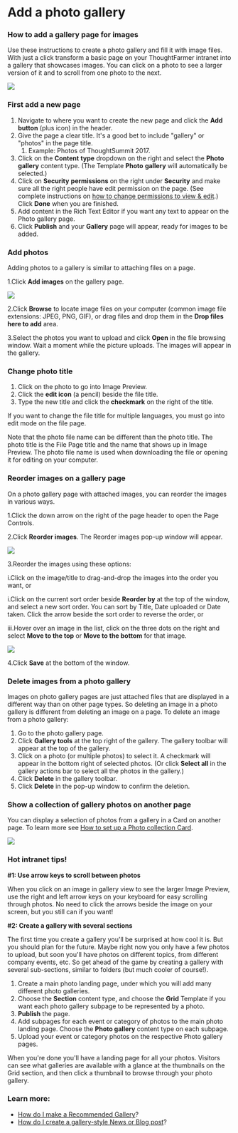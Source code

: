 # Add a photo gallery

### How to add a gallery page for images

Use these instructions to create a photo gallery and fill it with image files. With just a click transform a basic page on your ThoughtFarmer intranet into a gallery that showcases images. You can click on a photo to see a larger version of it and to scroll from one photo to the next.

![](../../../.gitbook/assets/1%20%2879%29.jpg)



### First add a new page

1. Navigate to where you want to create the new page and click the **Add button** \(plus icon\) in the header.
2. Give the page a clear title. It's a good bet to include "gallery" or "photos" in the page title.
   1. Example: Photos of ThoughtSummit 2017.
3. Click on the **Content** **type** dropdown on the right and select the **Photo** **gallery** content type. \(The Template **Photo** **gallery** will automatically be selected.\)
4. Click on **Security** **permissions** on the right under **Security** and make sure all the right people have edit permission on the page. \(See complete instructions on [how to change permissions to view & edit](https://community.thoughtfarmer.com/content/105795).\) Click **Done** when you are finished.
5. Add content in the Rich Text Editor if you want any text to appear on the Photo gallery page.
6. Click **Publish** and your **Gallery** page will appear, ready for images to be added.

### Add photos

Adding photos to a gallery is similar to attaching files on a page.

1.Click **Add images** on the gallery page.

![](../../../.gitbook/assets/2%20%2857%29.png)



2.Click **Browse** to locate image files on your computer \(common image file extensions: JPEG, PNG, GIF\), or drag files and drop them in the **Drop files here to add** area.

3.Select the photos you want to upload and click **Open** in the file browsing window. Wait a moment while the picture uploads. The images will appear in the gallery.

### Change photo title

1. Click on the photo to go into Image Preview.
2. Click the **edit icon** \(a pencil\) beside the file title.
3. Type the new title and click the **checkmark** on the right of the title.

If you want to change the file title for multiple languages, you must go into edit mode on the file page.  
  
Note that the photo file name can be different than the photo title. The photo title is the File Page title and the name that shows up in Image Preview. The photo file name is used when downloading the file or opening it for editing on your computer.

### Reorder images on a gallery page

On a photo gallery page with attached images, you can reorder the images in various ways.

1.Click the down arrow on the right of the page header to open the Page Controls.

2.Click **Reorder images**. The Reorder images pop-up window will appear.  


![](../../../.gitbook/assets/3%20%2848%29.jpg)



3.Reorder the images using these options:

i.Click on the image/title to drag-and-drop the images into the order you want, or

i.Click on the current sort order beside **Reorder by** at the top of the window, and select a new sort order. You can sort by Title, Date uploaded or Date taken. Click the arrow beside the sort order to reverse the order, or

iii.Hover over an image in the list, click on the three dots on the right and select **Move to the top** or **Move to the bottom** for that image.

![](../../../.gitbook/assets/4%20%287%29.png)



4.Click **Save** at the bottom of the window.

### Delete images from a photo gallery

Images on photo gallery pages are just attached files that are displayed in a different way than on other page types. So deleting an image in a photo gallery is different from deleting an image on a page. To delete an image from a photo gallery:

1. Go to the photo gallery page.
2. Click **Gallery tools** at the top right of the gallery. The gallery toolbar will appear at the top of the gallery.
3. Click on a photo \(or multiple photos\) to select it. A checkmark will appear in the bottom right of selected photos. \(Or click **Select all** in the gallery actions bar to select all the photos in the gallery.\)
4. Click **Delete** in the gallery toolbar.
5. Click **Delete** in the pop-up window to confirm the deletion.

### Show a collection of gallery photos on another page

You can display a selection of photos from a gallery in a Card on another page. To learn more see [How to set up a Photo collection Card](../set-up-cards/photo-collection-card.md).

![](../../../.gitbook/assets/5%20%2810%29.jpg)



### Hot intranet tips!

**\#1: Use arrow keys to scroll between photos**

When you click on an image in gallery view to see the larger Image Preview, use the right and left arrow keys on your keyboard for easy scrolling through photos. No need to click the arrows beside the image on your screen, but you still can if you want!

**\#2: Create a gallery with several sections**

The first time you create a gallery you'll be surprised at how cool it is. But you should plan for the future. Maybe right now you only have a few photos to upload, but soon you'll have photos on different topics, from different company events, etc. So get ahead of the game by creating a gallery with several sub-sections, similar to folders \(but much cooler of course!\).

1. Create a main photo landing page, under which you will add many different photo galleries.
2. Choose the **Section** content type, and choose the **Grid** Template if you want each photo gallery subpage to be represented by a photo.
3. **Publish** the page.
4. Add subpages for each event or category of photos to the main photo landing page. Choose the **Photo gallery** content type on each subpage.
5. Upload your event or category photos on the respective Photo gallery pages.

When you're done you'll have a landing page for all your photos. Visitors can see what galleries are available with a glance at the thumbnails on the Grid section, and then click a thumbnail to browse through your photo gallery.

### Learn more:

* [How do I make a Recommended Gallery](make-a-recommended-gallery.md)?
* [How do I create a gallery-style News or Blog post](add-a-gallery-style-post.md)?

